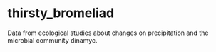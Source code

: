 # thirsty_bromeliad
Data from ecological studies about changes on precipitation and the microbial community dinamyc.
